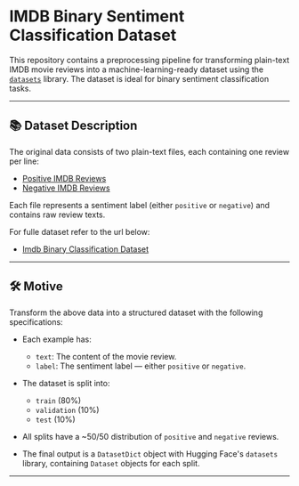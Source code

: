 # IMDB Binary Sentiment Classification Dataset

This repository contains a preprocessing pipeline for transforming plain-text IMDB movie reviews into a machine-learning-ready dataset using the [`datasets`](https://huggingface.co/docs/datasets) library. The dataset is ideal for binary sentiment classification tasks.

---

## 📚 Dataset Description

The original data consists of two plain-text files, each containing one review per line:

- [Positive IMDB Reviews](http://dl.turkunlp.org/TKO_7095_2023/imdb-positives.txt)
- [Negative IMDB Reviews](http://dl.turkunlp.org/TKO_7095_2023/imdb-negatives.txt)

Each file represents a sentiment label (either `positive` or `negative`) and contains raw review texts.

For fulle dataset refer to the url below:
- [Imdb Binary Classification Dataset](https://drive.google.com/drive/folders/1sc2E4K9Nzaiow8oB3h7OK88mCO-eiga5?usp=sharing)

---

## 🛠️ Motive

Transform the above data into a structured dataset with the following specifications:

- Each example has:
  - `text`: The content of the movie review.
  - `label`: The sentiment label — either `positive` or `negative`.

- The dataset is split into:
  - `train` (80%)
  - `validation` (10%)
  - `test` (10%)

- All splits have a ~50/50 distribution of `positive` and `negative` reviews.

- The final output is a `DatasetDict` object with Hugging Face's `datasets` library, containing `Dataset` objects for each split.

---
